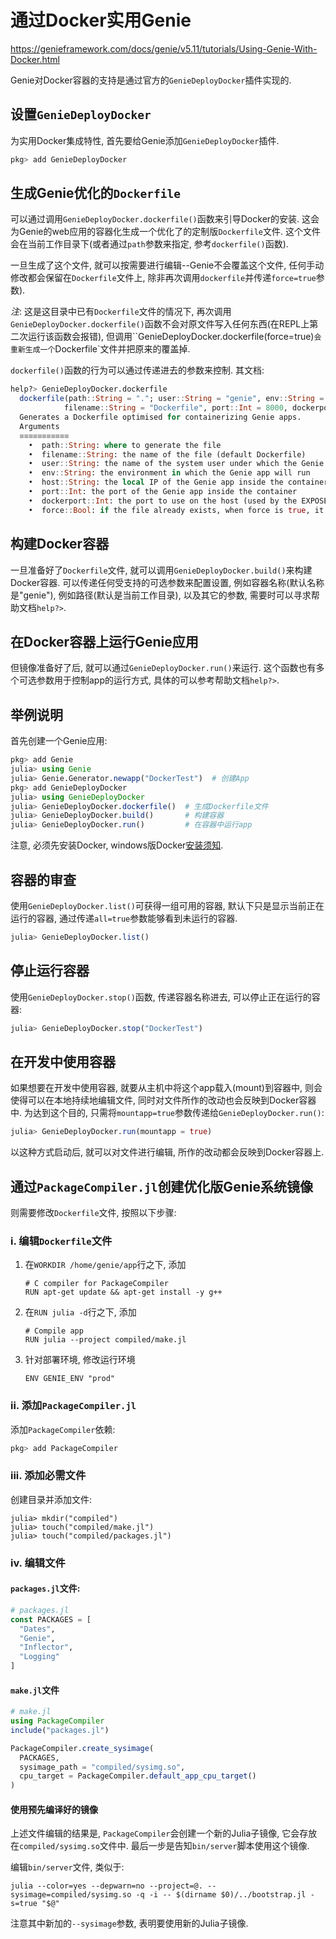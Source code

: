 # 通过Docker实用Genie

https://genieframework.com/docs/genie/v5.11/tutorials/Using-Genie-With-Docker.html

Genie对Docker容器的支持是通过官方的`GenieDeployDocker`插件实现的.

## 设置`GenieDeployDocker`

为实用Docker集成特性, 首先要给Genie添加`GenieDeployDocker`插件.

```julia
pkg> add GenieDeployDocker
```

## 生成Genie优化的`Dockerfile`

可以通过调用`GenieDeployDocker.dockerfile()`函数来引导Docker的安装. 这会为Genie的web应用的容器化生成一个优化了的定制版`Dockerfile`文件. 这个文件会在当前工作目录下(或者通过`path`参数来指定, 参考`dockerfile()`函数).

一旦生成了这个文件, 就可以按需要进行编辑--Genie不会覆盖这个文件, 任何手动修改都会保留在`Dockerfile`文件上, 除非再次调用`dockerfile`并传递`force=true`参数). 

*注*: 这是这目录中已有`Dockerfile`文件的情况下, 再次调用`GenieDeployDocker.dockerfile()`函数不会对原文件写入任何东西(在REPL上第二次运行该函数会报错), 但调用``GenieDeployDocker.dockerfile(force=true)`会重新生成一个`Dockerfile`文件并把原来的覆盖掉.

`dockerfile()`函数的行为可以通过传递进去的参数来控制. 其文档:

```julia
help?> GenieDeployDocker.dockerfile
  dockerfile(path::String = "."; user::String = "genie", env::String = "dev",
            filename::String = "Dockerfile", port::Int = 8000, dockerport::Int = 80, force::Bool = false)
  Generates a Dockerfile optimised for containerizing Genie apps.
  Arguments
  ≡≡≡≡≡≡≡≡≡≡≡
    •  path::String: where to generate the file
    •  filename::String: the name of the file (default Dockerfile)
    •  user::String: the name of the system user under which the Genie app is run
    •  env::String: the environment in which the Genie app will run
    •  host::String: the local IP of the Genie app inside the container
    •  port::Int: the port of the Genie app inside the container
    •  dockerport::Int: the port to use on the host (used by the EXPOSE directive)
    •  force::Bool: if the file already exists, when force is true, it will be overwritten
```

## 构建Docker容器

一旦准备好了`Dockerfile`文件, 就可以调用`GenieDeployDocker.build()`来构建Docker容器. 可以传递任何受支持的可选参数来配置设置, 例如容器名称(默认名称是"genie"), 例如路径(默认是当前工作目录), 以及其它的参数, 需要时可以寻求帮助文档`help?>`.

## 在Docker容器上运行Genie应用

但镜像准备好了后, 就可以通过`GenieDeployDocker.run()`来运行. 这个函数也有多个可选参数用于控制app的运行方式, 具体的可以参考帮助文档`help?>`.

## 举例说明

首先创建一个Genie应用:

```julia
pkg> add Genie
julia> using Genie
julia> Genie.Generator.newapp("DockerTest")  # 创建App
pkg> add GenieDeployDocker
julia> using GenieDeployDocker
julia> GenieDeployDocker.dockerfile()  # 生成Dockerfile文件
julia> GenieDeployDocker.build()       # 构建容器
julia> GenieDeployDocker.run()         # 在容器中运行app
```

注意, 必须先安装Docker, windows版Docker[安装须知](https://docs.docker.com/desktop/install/windows-install/).

## 容器的审查

使用`GenieDeployDocker.list()`可获得一组可用的容器, 默认下只是显示当前正在运行的容器, 通过传递`all=true`参数能够看到未运行的容器.

```julia
julia> GenieDeployDocker.list()
```

## 停止运行容器

使用`GenieDeployDocker.stop()`函数, 传递容器名称进去, 可以停止正在运行的容器:

```julia
julia> GenieDeployDocker.stop("DockerTest")
```

## 在开发中使用容器

如果想要在开发中使用容器, 就要从主机中将这个app载入(mount)到容器中, 则会使得可以在本地持续地编辑文件, 同时对文件所作的改动也会反映到Docker容器中. 为达到这个目的, 只需将`mountapp=true`参数传递给`GenieDeployDocker.run()`:

```julia
julia> GenieDeployDocker.run(mountapp = true)
```

以这种方式启动后, 就可以对文件进行编辑, 所作的改动都会反映到Docker容器上.

## 通过`PackageCompiler.jl`创建优化版Genie系统镜像

则需要修改`Dockerfile`文件, 按照以下步骤:

### i. 编辑`Dockerfile`文件

1. 在`WORKDIR /home/genie/app`行之下, 添加

   ```
   # C compiler for PackageCompiler
   RUN apt-get update && apt-get install -y g++
   ```

2. 在`RUN julia -d`行之下, 添加

   ```
   # Compile app
   RUN julia --project compiled/make.jl
   ```

3. 针对部署环境, 修改运行环境

   ```
   ENV GENIE_ENV "prod"
   ```

### ii. 添加`PackageCompiler.jl`

添加`PackageCompiler`依赖:

```julia
pkg> add PackageCompiler
```

### iii. 添加必需文件

创建目录并添加文件:

```
julia> mkdir("compiled")
julia> touch("compiled/make.jl")
julia> touch("compiled/packages.jl")
```

### iv. 编辑文件

#### `packages.jl`文件:

```julia
# packages.jl
const PACKAGES = [
  "Dates",
  "Genie",
  "Inflector",
  "Logging"
]
```

#### `make.jl`文件

```julia
# make.jl
using PackageCompiler
include("packages.jl")

PackageCompiler.create_sysimage(
  PACKAGES,
  sysimage_path = "compiled/sysimg.so",
  cpu_target = PackageCompiler.default_app_cpu_target()
)
```

#### 使用预先编译好的镜像

上述文件编辑的结果是, `PackageCompiler`会创建一个新的Julia子镜像, 它会存放在`compiled/sysimg.so`文件中. 最后一步是告知`bin/server`脚本使用这个镜像.

编辑`bin/server`文件, 类似于:

```shell
julia --color=yes --depwarn=no --project=@. --sysimage=compiled/sysimg.so -q -i -- $(dirname $0)/../bootstrap.jl -s=true "$@"
```

注意其中新加的`--sysimage`参数, 表明要使用新的Julia子镜像.



